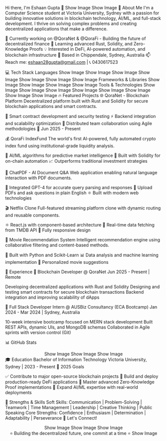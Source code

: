 Hi there, I'm Eshaan Gupta 👋
Show Image
Show Image
🚀 About Me
I'm a Computer Science student at Victoria University, Sydney with a passion for building innovative solutions in blockchain technology, AI/ML, and full-stack development. I thrive on solving complex problems and creating decentralized applications that make a difference.

🔭 Currently working on @QoraNet & @QoraFi - Building the future of decentralized finance
🌱 Learning advanced Rust, Solidity, and Zero-Knowledge Proofs
💡 Interested in DeFi, AI-powered automation, and blockchain infrastructure
📍 Based in Chippendale, Sydney, Australia
📫 Reach me: eshaan28gupta@gmail.com | 📞 0430617523

💻 Tech Stack
Languages
Show Image
Show Image
Show Image
Show Image
Show Image
Show Image
Show Image
Frameworks & Libraries
Show Image
Show Image
Show Image
Show Image
Tools & Technologies
Show Image
Show Image
Show Image
Show Image
Show Image
Show Image
Show Image
Show Image
🔥 Featured Projects
🌐 QoraNet - Blockchain Platform
Decentralized platform built with Rust and Solidity for secure blockchain applications and smart contracts.

🔐 Smart contract development and security testing
⚡ Backend integration and scalability optimization
🤝 Distributed team collaboration using Agile methodologies
📅 Jun 2025 - Present

💰 QoraFi IndexFund
The world's first AI-powered, fully automated crypto index fund using institutional-grade liquidity analysis.

🤖 AI/ML algorithms for predictive market intelligence
💎 Built with Solidity for on-chain automation
📈 Outperforms traditional investment strategies

🤖 ChatPDF - AI Document Q&A
Web application enabling natural language interaction with PDF documents.

🧠 Integrated GPT-4 for accurate query parsing and responses
📄 Upload PDFs and ask questions in plain English
⚛️ Built with modern web technologies

🎬 Netflix Clone
Full-featured streaming platform clone with dynamic routing and reusable components.

⚛️ React.js with component-based architecture
🎥 Real-time data fetching from TMDB API
📱 Fully responsive design

🎥 Movie Recommendation System
Intelligent recommendation engine using collaborative filtering and content-based methods.

🐍 Built with Python and Scikit-Learn
📊 Data analysis and machine learning implementation
🎯 Personalized movie suggestions

💼 Experience
🔷 Blockchain Developer @ QoraNet
Jun 2025 - Present | Remote

Developing decentralized applications with Rust and Solidity
Designing and testing smart contracts for secure blockchain transactions
Backend integration and improving scalability of dApps

🔷 Full Stack Developer Intern @ AUSBiz Consultancy (ECA Bootcamp)
Jan 2024 - Mar 2024 | Sydney, Australia

10-week intensive bootcamp focused on MERN stack development
Built REST APIs, dynamic UIs, and MongoDB schemas
Collaborated in Agile sprints with version control (Git)

📊 GitHub Stats
<div align="center">
Show Image
Show Image
Show Image
</div>
🎓 Education
Bachelor of Information Technology
Victoria University, Sydney | 2023 - Present
🎯 2025 Goals

✅ Contribute to major open-source blockchain projects
🚀 Build and deploy production-ready DeFi applications
🔬 Master advanced Zero-Knowledge Proof implementations
🤖 Expand AI/ML expertise with real-world deployments

💪 Strengths & Skills
Soft Skills: Communication | Problem-Solving | Teamwork | Time Management | Leadership | Creative Thinking | Public Speaking
Core Strengths: Confidence | Enthusiasm | Determination | Adaptability | Perseverance
🤝 Let's Connect!
<div align="center">
Show Image
Show Image
Show Image
</div>

<div align="center">
⭐️ Building the decentralized future, one commit at a time ⭐️
Show Image
</div>
